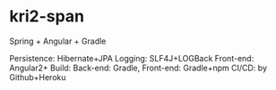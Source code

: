 # kri2-span
Spring + Angular + Gradle

Persistence: Hibernate+JPA
Logging: SLF4J+LOGBack
Front-end: Angular2+
Build: Back-end: Gradle, Front-end: Gradle+npm
CI/CD: by Github+Heroku
